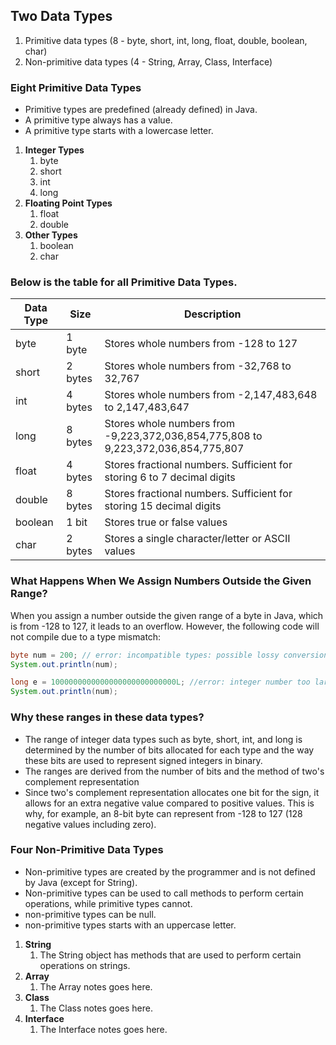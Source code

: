 ## Two Data Types
  1. Primitive data types (8 - byte, short, int, long, float, double, boolean, char)
  1. Non-primitive data types (4 - String, Array, Class, Interface)

### Eight Primitive Data Types
  - Primitive types are predefined (already defined) in Java. 
  - A primitive type always has a value.
  - A primitive type starts with a lowercase letter.

1. **Integer Types**
    1. byte
    1. short
    1. int
    1. long
1. **Floating Point Types**
    1. float
    1. double 
1. **Other Types**
    1. boolean 
    1. char

### Below is the table for all Primitive Data Types.

| Data Type | Size      | Description                                                     |
|-----------|-----------|-----------------------------------------------------------------|
| byte      | 1 byte    | Stores whole numbers from -128 to 127                          |
| short     | 2 bytes   | Stores whole numbers from -32,768 to 32,767                    |
| int       | 4 bytes   | Stores whole numbers from -2,147,483,648 to 2,147,483,647      |
| long      | 8 bytes   | Stores whole numbers from -9,223,372,036,854,775,808 to 9,223,372,036,854,775,807 |
| float     | 4 bytes   | Stores fractional numbers. Sufficient for storing 6 to 7 decimal digits |
| double    | 8 bytes   | Stores fractional numbers. Sufficient for storing 15 decimal digits |
| boolean   | 1 bit     | Stores true or false values                                     |
| char      | 2 bytes   | Stores a single character/letter or ASCII values               |

### What Happens When We Assign Numbers Outside the Given Range?

When you assign a number outside the given range of a byte in Java, which is from -128 to 127, it leads to an overflow. However, the following code will not compile due to a type mismatch:

```java
byte num = 200; // error: incompatible types: possible lossy conversion from int to byte
System.out.println(num);
```
```java
long e = 1000000000000000000000000000L; //error: integer number too large
System.out.println(num);
```
### Why these ranges in these data types?
 - The range of integer data types such as byte, short, int, and long is determined by the number of bits allocated for each type and the way these bits are used to represent signed integers in binary.
 - The ranges are derived from the number of bits and the method of two's complement representation
 - Since two's complement representation allocates one bit for the sign, it allows for an extra negative value compared to positive values. This is why, for example, an 8-bit byte can represent from -128 to 127 (128 negative values including zero).

### Four Non-Primitive Data Types
 - Non-primitive types are created by the programmer and is not defined by Java (except for String).
 - Non-primitive types can be used to call methods to perform certain operations, while primitive types cannot.
 - non-primitive types can be null.
 - non-primitive types starts with an uppercase letter.

1. **String**
    1. The String object has methods that are used to perform certain operations on strings. 
1. **Array**
    1. The Array notes goes here. 
1. **Class**
    1. The Class notes goes here. 
1. **Interface**
    1. The Interface notes goes here. 